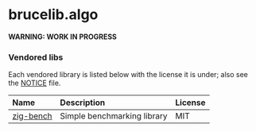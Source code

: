 # brucelib.algo

**WARNING: WORK IN PROGRESS**

### Vendored libs

Each vendored library is listed below with the license it is under; also see the [NOTICE](NOTICE) file.

| Name | Description | License |
| :--- | :---------- | :------ |
| [zig-bench](https://github.com/Hejsil/zig-bench) | Simple benchmarking library | MIT |
